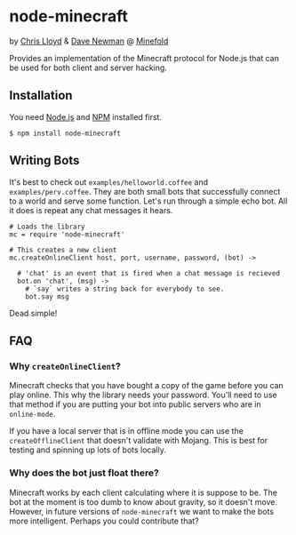 # node-minecraft

by [Chris Lloyd](http://github.com/chrislloyd) & [Dave Newman](http://github.com/whatupdave) @ [Minefold](https://minefold.com)

Provides an implementation of the Minecraft protocol for Node.js that can be used for both client and server hacking.


## Installation

You need [Node.js](nodejs.org) and [NPM](npmjs.org) installed first.

    $ npm install node-minecraft


## Writing Bots

It's best to check out `examples/helloworld.coffee` and `examples/perv.coffee`. They are both small bots that successfully connect to a world and serve some function. Let's run through a simple echo bot. All it does is repeat any chat messages it hears.

    # Loads the library
    mc = require 'node-minecraft'

    # This creates a new client
    mc.createOnlineClient host, port, username, password, (bot) ->

      # 'chat' is an event that is fired when a chat message is recieved
      bot.on 'chat', (msg) ->
        # `say` writes a string back for everybody to see.
        bot.say msg

Dead simple!

## FAQ

### Why `createOnlineClient`?

Minecraft checks that you have bought a copy of the game before you can play online. This why the library needs your password. You'll need to use that method if you are putting your bot into public servers who are in `online-mode`.

If you have a local server that is in offline mode you can use the `createOfflineClient` that doesn't validate with Mojang. This is best for testing and spinning up lots of bots locally.

### Why does the bot just float there?

Minecraft works by each client calculating where it is suppose to be. The bot at the moment is too dumb to know about gravity, so it doesn't move. However, in future versions of `node-minecraft` we want to make the bots more intelligent. Perhaps you could contribute that?
